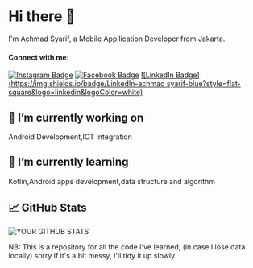 # Hi there 👋

I'm Achmad Syarif, a Mobile Appilication Developer from Jakarta.

#### Connect with me:

[![Instagram Badge](https://img.shields.io/badge/Instagram-achmad25-orange?style=flat-square&logo=instagram&logoColor=white)](https://www.instagram.com/_achmad25/)
[![Facebook Badge](https://img.shields.io/badge/Facebook-achmadsyarif-blue?style=flat-square&logo=facebook&logoColor=white)](https://www.facebook.com/achmadsyarif/)
[![LinkedIn Badge](https://img.shields.io/badge/LinkedIn-achmad syarif-blue?style=flat-square&logo=linkedin&logoColor=white)](https://www.linkedin.com/in/in/achmad-syarif-38a625255/)


## 🔭 I’m currently working on
Android Development,IOT Integration

## 🌱 I’m currently learning
Kotlin,Android apps development,data structure and algorithm

## 📈 GitHub Stats
![YOUR GITHUB STATS](https://github-readme-stats.vercel.app/api?username=achmadsyarif252&show_icons=true)


NB: This is a repository for all the code I've learned, (in case I lose data locally) sorry if it's a bit messy, I'll tidy it up slowly.

<!---
achmadsyarif252/achmadsyarif252 is a ✨ special ✨ repository because its `README.md` (this file) appears on your GitHub profile.
You can click the Preview link to take a look at your changes.
--->
